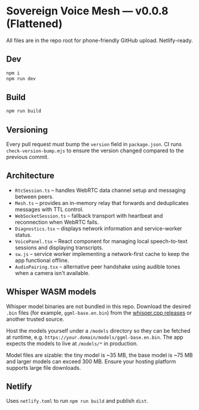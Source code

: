 # Sovereign Voice Mesh — v0.0.8 (Flattened)

All files are in the repo root for phone-friendly GitHub upload. Netlify-ready.

## Dev

```bash
npm i
npm run dev
```

## Build

```bash
npm run build
```

## Versioning

Every pull request must bump the `version` field in `package.json`. CI runs
`check-version-bump.mjs` to ensure the version changed compared to the previous
commit.

## Architecture

- `RtcSession.ts` – handles WebRTC data channel setup and messaging between peers.
- `Mesh.ts` – provides an in-memory relay that forwards and deduplicates messages with TTL control.
- `WebSocketSession.ts` – fallback transport with heartbeat and reconnection when WebRTC fails.
- `Diagnostics.tsx` – displays network information and service-worker status.
- `VoicePanel.tsx` – React component for managing local speech-to-text sessions and displaying transcripts.
- `sw.js` – service worker implementing a network-first cache to keep the app functional offline.
- `AudioPairing.tsx` – alternative peer handshake using audible tones when a camera isn't available.

## Whisper WASM models

Whisper model binaries are not bundled in this repo. Download the desired `.bin` files (for example, `ggml-base.en.bin`) from the [whisper.cpp releases](https://huggingface.co/ggerganov/whisper.cpp/tree/main) or another trusted source.

Host the models yourself under a `/models` directory so they can be fetched at runtime, e.g. `https://your.domain/models/ggml-base.en.bin`. The app expects the models to live at `/models/*` in production.

Model files are sizable: the tiny model is ~35 MB, the base model is ~75 MB and larger models can exceed 300 MB. Ensure your hosting platform supports large file downloads.

## Netlify

Uses `netlify.toml` to run `npm run build` and publish `dist`.
